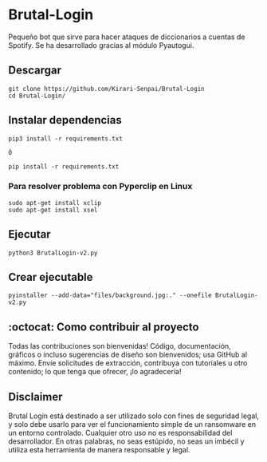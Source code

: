 # Brutal-Login

Pequeño bot que sirve para hacer ataques de diccionarios a cuentas de Spotify. Se ha desarrollado gracias al módulo Pyautogui.

## Descargar ##
```
git clone https://github.com/Kirari-Senpai/Brutal-Login
cd Brutal-Login/
```

## Instalar dependencias ##

```
pip3 install -r requirements.txt

Ó

pip install -r requirements.txt
```

### Para resolver problema con Pyperclip en Linux ###
```
sudo apt-get install xclip
sudo apt-get install xsel
```
## Ejecutar ##

```
python3 BrutalLogin-v2.py 
```
## Crear ejecutable ##

```
pyinstaller --add-data="files/background.jpg:." --onefile BrutalLogin-v2.py
```

## :octocat: Como contribuir al proyecto

Todas las contribuciones son bienvenidas! Código, documentación, gráficos o incluso sugerencias de diseño son bienvenidos; usa GitHub al máximo. Envíe solicitudes de extracción, contribuya con tutoriales u otro contenido; lo que tenga que ofrecer, ¡lo agradecería!

## Disclaimer ##

Brutal Login está destinado a ser utilizado solo con fines de seguridad legal, y solo debe usarlo para ver el funcionamiento simple de un ransomware en un entorno controlado. Cualquier otro uso no es responsabilidad del desarrollador. En otras palabras, no seas estúpido, no seas un imbécil y utiliza esta herramienta de manera responsable y legal.
